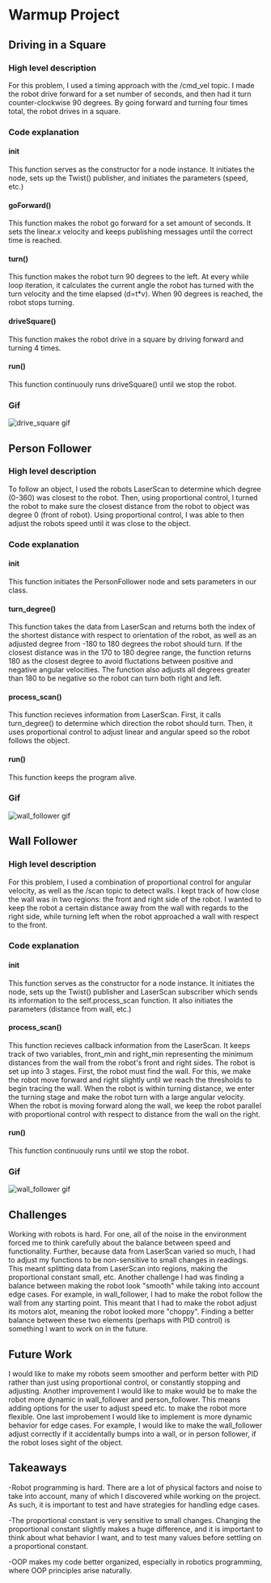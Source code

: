 # Warmup Project
## Driving in a Square
### High level description
For this problem, I used a timing approach with the /cmd_vel topic.
I made the robot drive forward for a set number of seconds, and then had it turn counter-clockwise 90 degrees.
By going forward and turning four times total, the robot drives in a square.

### Code explanation
#### __init__
This function serves as the constructor for a node instance.
It initiates the node, sets up the Twist() publisher, and initiates the parameters (speed, etc.)
#### goForward()
This function makes the robot go forward for a set amount of seconds.
It sets the linear.x velocity and keeps publishing messages until the correct time is reached.
#### turn()
This function makes the robot turn 90 degrees to the left. At every while loop iteration,
it calculates the current angle the robot has turned with the turn velocity and the time elapsed (d=t*v).
When 90 degrees is reached, the robot stops turning.
#### driveSquare()
This function makes the robot drive in a square by driving forward and turning 4 times.
#### run()
This function continuouly runs driveSquare() until we stop the robot.

### Gif
![drive_square gif](https://github.com/davidyxwu/warmup_project/blob/main/gifs/drive_square.gif)

## Person Follower
### High level description
To follow an object, I used the robots LaserScan to determine which degree (0-360) was closest to the robot.
Then, using proportional control, I turned the robot to make sure the closest distance from the robot to object was degree 0 (front of robot).
Using proportional control, I was able to then adjust the robots speed until it was close to the object. 

### Code explanation
#### __init__
This function initiates the PersonFollower node and sets parameters in our class.

#### turn_degree()
This function takes the data from LaserScan and returns both the index of the shortest distance with respect to orientation of the robot, as well as an adjusted degree from -180 to 180 degrees the robot should turn.
If the closest distance was in the 170 to 180 degree range, the function returns 180 as the closest degree to avoid fluctations between positive and negative angular velocities.
The function also adjusts all degrees greater than 180 to be negative so the robot can turn both right and left.

#### process_scan()
This function recieves information from LaserScan.
First, it calls turn_degree() to determine which direction the robot should turn.
Then, it uses proportional control to adjust linear and angular speed so the robot follows the object.

#### run()
This function keeps the program alive.

### Gif
![wall_follower gif](https://github.com/davidyxwu/warmup_project/blob/main/gifs/person_follower.gif)

## Wall Follower
### High level description
For this problem, I used a combination of proportional control for angular velocity, as well as the /scan topic to detect walls.
I kept track of how close the wall was in two regions: the front and right side of the robot.
I wanted to keep the robot a certain distance away from the wall with regards to the right side, while turning left when
the robot approached a wall with respect to the front.

### Code explanation
#### __init__
This function serves as the constructor for a node instance.
It initiates the node, sets up the Twist() publisher and LaserScan subscriber which sends its information to the self.process_scan function.
It also initiates the parameters (distance from wall, etc.)
#### process_scan()
This function recieves callback information from the LaserScan.
It keeps track of two variables, front_min and right_min representing the minimum distances from the wall from the robot's front and right sides.
The robot is set up into 3 stages. First, the robot must find the wall. For this, we make the robot move forward and right slightly until we reach the thresholds to begin tracing the wall.
When the robot is within turning distance, we enter the turning stage and make the robot turn with a large angular velocity.
When the robot is moving forward along the wall, we keep the robot parallel with proportional control with respect to distance from the wall on the right.
#### run()
This function continuouly runs until we stop the robot.

### Gif
![wall_follower gif](https://github.com/davidyxwu/warmup_project/blob/main/gifs/wall_follower.gif)

## Challenges
Working with robots is hard. For one, all of the noise in the environment forced me to think carefully about the balance between speed and functionality.
Further, because data from LaserScan varied so much, I had to adjust my functions to be non-sensitive to small changes in readings. 
This meant splitting data from LaserScan into regions, making the proportional constant small, etc.
Another challenge I had was finding a balance between making the robot look "smooth" while taking into account edge cases. For example, in wall_follower, I had to make the robot follow the wall from any starting point. This meant that I had to make the robot adjust its motors alot, meaning the robot looked more "choppy". Finding a better balance between these two elements (perhaps with PID control) is something I want to work on in the future.
## Future Work
I would like to make my robots seem smoother and perform better with PID rather than just using proportional control, or constantly stopping and adjusting.
Another improvement I would like to make would be to make the robot more dynamic in wall_follower and person_follower.
This means adding options for the user to adjust speed etc. to make the robot more flexible.
One last improbement I would like to implement is more dynamic behavior for edge cases.
For example, I would like to make the wall_follower adjust correctly if it accidentally bumps into a wall, or in person follower, if the robot loses sight of the object.
## Takeaways
-Robot programming is hard. There are a lot of physical factors and noise to take into account, many of which I discovered while working on the project. As such, it is important to test and have strategies for handling edge cases.

-The proportional constant is very sensitive to small changes. Changing the proportional constant slightly makes a huge difference, and it is important to think about what behavior I want, and to test many values before settling on a proportional constant.

-OOP makes my code better organized, especially in robotics programming, where OOP principles arise naturally.
